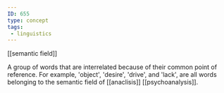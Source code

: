 ```yaml
---
ID: 655
type: concept
tags: 
 - linguistics
---
```


[[semantic field]]

 A group of
words that are interrelated because of their common point of reference.
For example, 'object', 'desire', 'drive', and 'lack', are all words
belonging to the semantic field of
[[anaclisis]]
[[psychoanalysis]].
